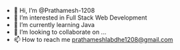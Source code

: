 - 👋 Hi, I’m @Prathamesh-1208
- 👀 I’m interested in Full Stack Web Development
- 🌱 I’m currently learning Java
- 💞️ I’m looking to collaborate on ...
- 📫 How to reach me prathameshlabdhe1208@gmail.com

<!---
Prathamesh-1208/Prathamesh-1208 is a ✨ special ✨ repository because its `README.md` (this file) appears on your GitHub profile.
You can click the Preview link to take a look at your changes.
--->
